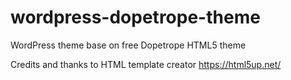 # wordpress-dopetrope-theme
WordPress theme base on free Dopetrope HTML5 theme

Credits and thanks to HTML template creator
https://html5up.net/

